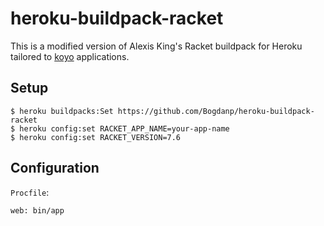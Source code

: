 # heroku-buildpack-racket

This is a modified version of Alexis King's Racket buildpack for
Heroku tailored to [koyo] applications.

## Setup

    $ heroku buildpacks:Set https://github.com/Bogdanp/heroku-buildpack-racket
    $ heroku config:set RACKET_APP_NAME=your-app-name
    $ heroku config:set RACKET_VERSION=7.6

## Configuration

`Procfile`:

``` sh
web: bin/app
```

[koyo]: https://koyoweb.org
